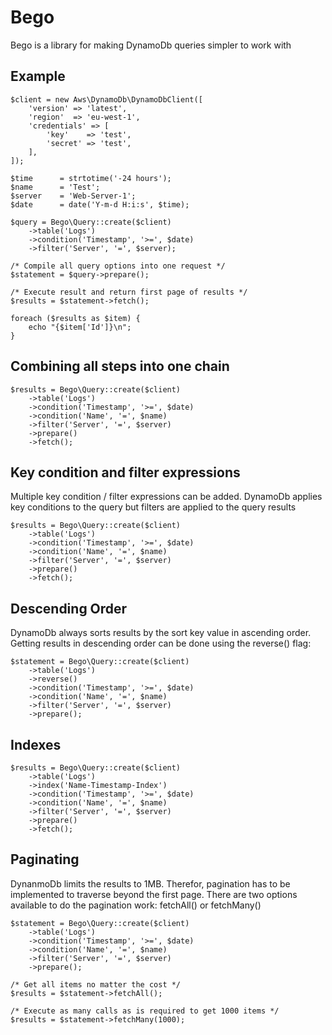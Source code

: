 # Bego

Bego is a library for making DynamoDb queries simpler to work with

## Example ##
```
$client = new Aws\DynamoDb\DynamoDbClient([
    'version' => 'latest',
    'region'  => 'eu-west-1',
    'credentials' => [
        'key'    => 'test',
        'secret' => 'test',
    ],
]);

$time      = strtotime('-24 hours');
$name      = 'Test';
$server    = 'Web-Server-1';
$date      = date('Y-m-d H:i:s', $time);

$query = Bego\Query::create($client)
    ->table('Logs')
    ->condition('Timestamp', '>=', $date)
    ->filter('Server', '=', $server);

/* Compile all query options into one request */
$statement = $query->prepare();

/* Execute result and return first page of results */
$results = $statement->fetch(); 

foreach ($results as $item) {
    echo "{$item['Id']}\n";
}
```

## Combining all steps into one chain ##
```
$results = Bego\Query::create($client)
    ->table('Logs')
    ->condition('Timestamp', '>=', $date)
    ->condition('Name', '=', $name)
    ->filter('Server', '=', $server)
    ->prepare()
    ->fetch(); 
```

## Key condition and filter expressions ##
Multiple key condition / filter expressions can be added. DynamoDb applies key conditions to the query but filters are applied to the query results
```
$results = Bego\Query::create($client)
    ->table('Logs')
    ->condition('Timestamp', '>=', $date)
    ->condition('Name', '=', $name)
    ->filter('Server', '=', $server)
    ->prepare()
    ->fetch(); 
```

## Descending Order ##
DynamoDb always sorts results by the sort key value in ascending order. Getting results in descending order can be done using the reverse() flag:
```
$statement = Bego\Query::create($client)
    ->table('Logs')
    ->reverse()
    ->condition('Timestamp', '>=', $date)
    ->condition('Name', '=', $name)
    ->filter('Server', '=', $server)
    ->prepare();
```

## Indexes ##
```
$results = Bego\Query::create($client)
    ->table('Logs')
    ->index('Name-Timestamp-Index')
    ->condition('Timestamp', '>=', $date)
    ->condition('Name', '=', $name)
    ->filter('Server', '=', $server)
    ->prepare()
    ->fetch();
```

## Paginating ##
DynanmoDb limits the results to 1MB. Therefor, pagination has to be implemented to traverse beyond the first page. There are two options available to do the pagination work: fetchAll() or fetchMany()
```
$statement = Bego\Query::create($client)
    ->table('Logs')
    ->condition('Timestamp', '>=', $date)
    ->condition('Name', '=', $name)
    ->filter('Server', '=', $server)
    ->prepare();

/* Get all items no matter the cost */
$results = $statement->fetchAll();

/* Execute as many calls as is required to get 1000 items */
$results = $statement->fetchMany(1000); 
```